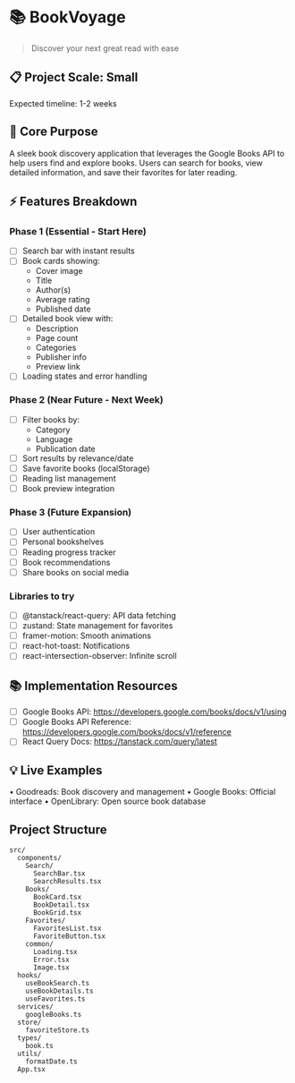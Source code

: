 # 📚 BookVoyage
> Discover your next great read with ease

## 📋 Project Scale: Small
Expected timeline: 1-2 weeks

## 🎯 Core Purpose
A sleek book discovery application that leverages the Google Books API to help users find and explore books. Users can search for books, view detailed information, and save their favorites for later reading.

## ⚡ Features Breakdown

### Phase 1 (Essential - Start Here)
- [ ] Search bar with instant results
- [ ] Book cards showing:
  - Cover image
  - Title
  - Author(s)
  - Average rating
  - Published date
- [ ] Detailed book view with:
  - Description
  - Page count
  - Categories
  - Publisher info
  - Preview link
- [ ] Loading states and error handling

### Phase 2 (Near Future - Next Week)
- [ ] Filter books by:
  - Category
  - Language
  - Publication date
- [ ] Sort results by relevance/date
- [ ] Save favorite books (localStorage)
- [ ] Reading list management
- [ ] Book preview integration

### Phase 3 (Future Expansion)
- [ ] User authentication
- [ ] Personal bookshelves
- [ ] Reading progress tracker
- [ ] Book recommendations
- [ ] Share books on social media

### Libraries to try
- [ ] @tanstack/react-query: API data fetching
- [ ] zustand: State management for favorites
- [ ] framer-motion: Smooth animations
- [ ] react-hot-toast: Notifications
- [ ] react-intersection-observer: Infinite scroll

## 📚 Implementation Resources
- [ ] Google Books API: https://developers.google.com/books/docs/v1/using
- [ ] Google Books API Reference: https://developers.google.com/books/docs/v1/reference
- [ ] React Query Docs: https://tanstack.com/query/latest

## 💡 Live Examples
• Goodreads: Book discovery and management
• Google Books: Official interface
• OpenLibrary: Open source book database

## Project Structure
```
src/
  components/
    Search/
      SearchBar.tsx
      SearchResults.tsx
    Books/
      BookCard.tsx
      BookDetail.tsx
      BookGrid.tsx
    Favorites/
      FavoritesList.tsx
      FavoriteButton.tsx
    common/
      Loading.tsx
      Error.tsx
      Image.tsx
  hooks/
    useBookSearch.ts
    useBookDetails.ts
    useFavorites.ts
  services/
    googleBooks.ts
  store/
    favoriteStore.ts
  types/
    book.ts
  utils/
    formatDate.ts
  App.tsx
```
